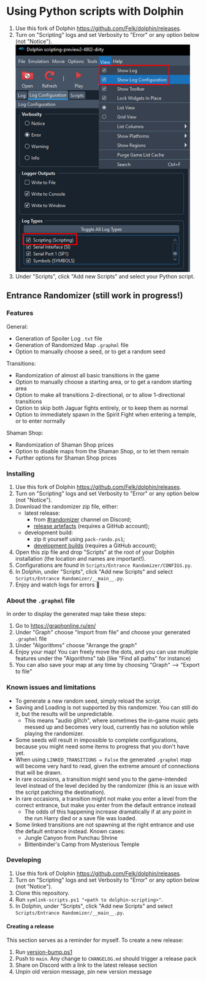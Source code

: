 # Using Python scripts with Dolphin

1. Use this fork of Dolphin <https://github.com/Felk/dolphin/releases>.
2. Turn on "Scripting" logs and set Verbosity to "Error" or any option below (not "Notice").\
   ![Enable scripting log](./enable_scripting_log.png)
3. Under "Scripts", click "Add new Scripts" and select your Python script.

## Entrance Randomizer (still work in progress!)

### Features

General:

- Generation of Spoiler Log `.txt` file
- Generation of Randomized Map `.graphml` file
- Option to manually choose a seed, or to get a random seed

Transitions:

- Randomization of almost all basic transitions in the game
- Option to manually choose a starting area, or to get a random starting area
- Option to make all transitions 2-directional, or to allow 1-directional transitions
- Option to skip both Jaguar fights entirely, or to keep them as normal
- Option to immediately spawn in the Spirit Fight when entering a temple, or to enter normally

Shaman Shop:

- Randomization of Shaman Shop prices
- Option to disable maps from the Shaman Shop, or to let them remain
- Further options for Shaman Shop prices

### Installing

1. Use this fork of Dolphin <https://github.com/Felk/dolphin/releases>.
2. Turn on "Scripting" logs and set Verbosity to "Error" or any option below (not "Notice").
3. Download the randomizer zip file, either:
    - latest release:
      - from [#randomizer](https://discord.com/channels/334793217138622464/1083867986068254760) channel on Discord;
      - [release artefacts](https://github.com/Avasam/ptle-tools/actions/workflows/pack-randomizer-release.yaml?query=branch%3Amain+is%3Asuccess) (requires a GitHub account);
    - development build:
      - zip it yourself using `pack-rando.ps1`;
      - [development builds](https://github.com/Avasam/ptle-tools/actions/workflows/pack-randomizer.yaml?query=branch%3Amain+is%3Asuccess+event%3Apush) (requires a GitHub account);
4. Open this zip file and drop "Scripts" at the root of your Dolphin installation (the location and names are important!).
5. Configurations are found in `Scripts/Entrance Randomizer/CONFIGS.py`.
6. In Dolphin, under "Scripts", click "Add new Scripts" and select `Scripts/Entrance Randomizer/__main__.py`.
7. Enjoy and watch logs for errors 🙂

### About the `.graphml` file

In order to display the generated map take these steps:

1. Go to <https://graphonline.ru/en/>
2. Under "Graph" choose "Import from file" and choose your generated `.graphml` file
3. Under "Algorithms" choose "Arrange the graph"
4. Enjoy your map! You can freely move the dots, and you can use multiple features under the "Algorithms" tab (like "Find all paths" for instance)
5. You can also save your map at any time by choosing "Graph" --> "Export to file"

### Known issues and limitations

- To generate a new random seed, simply reload the script.
- Saving and Loading is not supported by this randomizer. You can still do it, but the results will be unpredictable.
  - This means "audio glitch", where sometimes the in-game music gets messed up and becomes very loud, currently has no solution while playing the randomizer.
- Some seeds will result in impossible to complete configurations, because you might need some items to progress that you don't have yet.
- When using `LINKED_TRANSITIONS = False` the generated `.graphml` map will become very hard to read, given the extreme amount of connections that will be drawn.
- In rare occasions, a transition might send you to the game-intended level instead of the level decided by the randomizer (this is an issue with the script patching the destination).
- In rare occasions, a transition might not make you enter a level from the correct entrance, but make you enter from the default entrance instead
  - The odds of this happening increase dramatically if at any point in the run Harry died or a save file was loaded.
- Some linked transitions are not spawning at the right entrance and use the default entrance instead. Known cases:
  - Jungle Canyon from Punchau Shrine
  - Bittenbinder's Camp from Mysterious Temple

### Developing

1. Use this fork of Dolphin <https://github.com/Felk/dolphin/releases>.
2. Turn on "Scripting" logs and set Verbosity to "Error" or any option below (not "Notice").
3. Clone this repository.
4. Run `symlink-scripts.ps1 "<path to dolphin-scripting>"`.
5. In Dolphin, under "Scripts", click "Add new Scripts" and select `Scripts/Entrance Randomizer/__main__.py`.

#### Creating a release

This section serves as a reminder for myself. To create a new release:

1. Run [version-bump.ps1](/Dolphin%20scripts/version-bump.ps1)
2. Push to `main`. Any change to `CHANGELOG.md` should trigger a release pack
3. Share on Discord with a link to the latest release section
4. Unpin old version message, pin new version message
